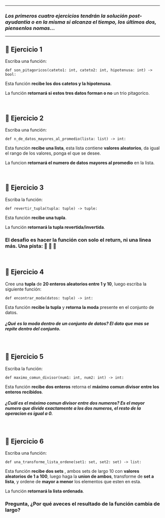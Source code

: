 
---
### _Los primeros cuatro ejercicios tendrán la solución post-ayudantia o en la misma si alcanza el tiempo, los últimos dos, piensenlos nomas..._
---

## 🍉 **Ejercicio 1**

Escriba una función:

```
def son_pitagoricos(cateto1: int, cateto2: int, hipotenusa: int) -> bool:
```

Esta función **recibe los dos catetos y la hipotenusa**.

La función **retornará si estos tres datos forman o no** un trio pitagorico.

<br/>

## 🍉 **Ejercicio 2**

Escriba una función:

```
def n_de_datos_mayores_al_promedio(lista: list) -> int:
```

Esta función **recibe una lista**, esta lista contiene **valores aleatorios**, da igual el rango de los valores, ponga el que se desee.

La funcion **retornará el numero de datos mayores al promedio** en la lista.

<br/>

## 🍉 **Ejercicio 3**

Escriba la función:

```
def revertir_tupla(tupla: tuple) -> tuple:
```
Esta función **recibe una tupla**.

La función **retornará la tupla revertida/invertida**.


### **El desafio es hacer la función con solo el return, ni una linea más. Una pista: 🎂 🔪 🍰**

<br/>

## 🍉 **Ejercicio 4**

Cree una **tupla** de **20 enteros aleatorios entre 1 y 10**, luego escriba la
siguiente función: 

```
def encontrar_moda(datos: tuple) -> int:
```

Esta función **recibe la tupla** y **retorna la moda** presente en el conjunto de datos.

##### _¿Qué es la moda dentro de un conjunto de datos? El dato que mas se repite dentro del conjunto._

<br/>

## 🍉 **Ejercicio 5**

Escriba la función:

``` 
def maximo_comun_divisor(num1: int, num2: int) -> int: 
```

Esta función **recibe dos enteros** retorna el **máximo comun divisor entre los enteros recibidos**.

##### _¿Cuál es el máximo comun divisor entre dos numeros? Es el mayor numero que divide exactamente a los dos numeros, el resto de la operacion es igual a 0._ 

<br/>

## 🍉 **Ejercicio 6**

Escriba una función: 

```
def una_transforme_lista_ordene(set1: set, set2: set) -> list:
```

Esta función **recibe dos sets** , ambos sets de largo 10 con **valores aleatorios de 1 a 100**, luego haga la **union de ambos**, transforme de **set a lista**, y ordene de **mayor a menor** los elementos que esten en esta.

La función **retornará la lista ordenada**.

### **Pregunta, ¿Por qué aveces el resultado de la función cambia de largo?** 